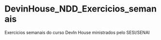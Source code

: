 # DevinHouse_NDD_Exercicios_semanais
Exercicios semanais do curso DevIn House ministrados pelo SESI/SENAI
